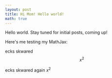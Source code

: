 ```yaml
---
layout: post
title: Hi Mom! Hello world!
math: true
---
```


Hello world. Stay tuned for initial posts, coming up!


Here's me testing my MathJax:

ecks skwared $$x^2$$


ecks skwared again $x^2$
